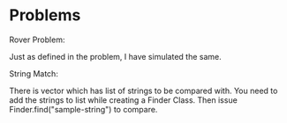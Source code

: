 # Problems

Rover Problem:

Just as defined in the problem, I have simulated the same.


String Match:

There is vector which has list of strings to be compared with. You need to add the strings to list while creating a Finder Class.
Then issue Finder.find("sample-string") to compare.

